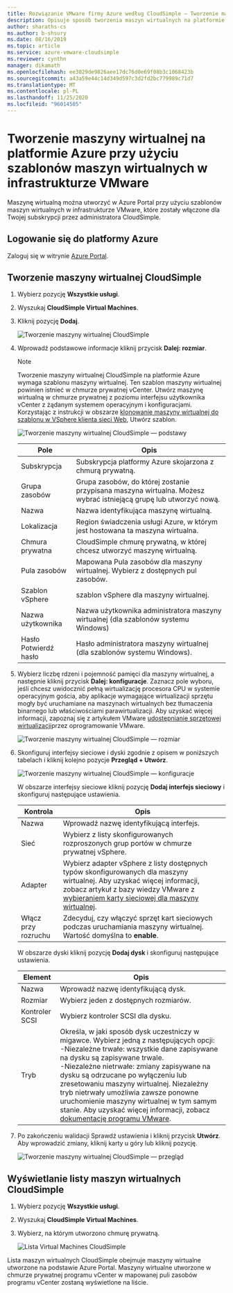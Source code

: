 ```yaml
---
title: Rozwiązanie VMware firmy Azure według CloudSimple — Tworzenie maszyny wirtualnej na platformie Azure przy użyciu szablonów maszyn wirtualnych
description: Opisuje sposób tworzenia maszyn wirtualnych na platformie Azure przy użyciu szablonów maszyny wirtualnej w infrastrukturze VMware dla prywatnej chmury CloudSimple
author: sharaths-cs
ms.author: b-shsury
ms.date: 08/16/2019
ms.topic: article
ms.service: azure-vmware-cloudsimple
ms.reviewer: cynthn
manager: dikamath
ms.openlocfilehash: ee3029de9826aee17dc76d0e69f08b3c1068423b
ms.sourcegitcommit: a43a59e44c14d349d597c3d2fd2bc779989c71d7
ms.translationtype: MT
ms.contentlocale: pl-PL
ms.lasthandoff: 11/25/2020
ms.locfileid: "96014505"
---
```

# <a name="create-a-virtual-machine-in-azure-using-vm-templates-on-the-vmware-infrastructure"></a>Tworzenie maszyny wirtualnej na platformie Azure przy użyciu szablonów maszyn wirtualnych w infrastrukturze VMware

Maszynę wirtualną można utworzyć w Azure Portal przy użyciu szablonów maszyn wirtualnych w infrastrukturze VMware, które zostały włączone dla Twojej subskrypcji przez administratora CloudSimple.

## <a name="sign-in-to-azure"></a>Logowanie się do platformy Azure

Zaloguj się w witrynie [Azure Portal](https://portal.azure.com).

## <a name="create-cloudsimple-virtual-machine"></a>Tworzenie maszyny wirtualnej CloudSimple

1. Wybierz pozycję **Wszystkie usługi**.

2. Wyszukaj **CloudSimple Virtual Machines**.

3. Kliknij pozycję **Dodaj**.

    ![Tworzenie maszyny wirtualnej CloudSimple](media/create-cloudsimple-virtual-machine.png)

4. Wprowadź podstawowe informacje kliknij przycisk **Dalej: rozmiar**.

    > [!NOTE]
    > Tworzenie maszyny wirtualnej CloudSimple na platformie Azure wymaga szablonu maszyny wirtualnej.  Ten szablon maszyny wirtualnej powinien istnieć w chmurze prywatnej vCenter.  Utwórz maszynę wirtualną w chmurze prywatnej z poziomu interfejsu użytkownika vCenter z żądanym systemem operacyjnym i konfiguracjami.  Korzystając z instrukcji w obszarze [klonowanie maszyny wirtualnej do szablonu w VSphere klienta sieci Web](https://docs.vmware.com/en/VMware-vSphere/6.5/com.vmware.vsphere.vm_admin.doc/GUID-FE6DE4DF-FAD0-4BB0-A1FD-AFE9A40F4BFE_copy.html), Utwórz szablon.

    ![Tworzenie maszyny wirtualnej CloudSimple — podstawy](media/create-cloudsimple-virtual-machine-basic-info.png)

    | Pole | Opis |
    | ------------ | ------------- |
    | Subskrypcja | Subskrypcja platformy Azure skojarzona z chmurą prywatną.  |
    | Grupa zasobów | Grupa zasobów, do której zostanie przypisana maszyna wirtualna. Możesz wybrać istniejącą grupę lub utworzyć nową. |
    | Nazwa | Nazwa identyfikująca maszynę wirtualną.  |
    | Lokalizacja | Region świadczenia usługi Azure, w którym jest hostowana ta maszyna wirtualna.  |
    | Chmura prywatna | CloudSimple chmurę prywatną, w której chcesz utworzyć maszynę wirtualną. |
    | Pula zasobów | Mapowana Pula zasobów dla maszyny wirtualnej. Wybierz z dostępnych pul zasobów. |
    | Szablon vSphere | szablon vSphere dla maszyny wirtualnej.  |
    | Nazwa użytkownika | Nazwa użytkownika administratora maszyny wirtualnej (dla szablonów systemu Windows)|
    | Hasło <br>Potwierdź hasło | Hasło administratora maszyny wirtualnej (dla szablonów systemu Windows).  |

5. Wybierz liczbę rdzeni i pojemność pamięci dla maszyny wirtualnej, a następnie kliknij przycisk **Dalej: konfiguracje**. Zaznacz pole wyboru, jeśli chcesz uwidocznić pełną wirtualizację procesora CPU w systemie operacyjnym gościa, aby aplikacje wymagające wirtualizacji sprzętu mogły być uruchamiane na maszynach wirtualnych bez tłumaczenia binarnego lub właściwościami parawirtualizacji. Aby uzyskać więcej informacji, zapoznaj się z artykułem VMware [udostępnianie sprzętowej wirtualizacji](https://docs.vmware.com/en/VMware-vSphere/6.5/com.vmware.vsphere.vm_admin.doc/GUID-2A98801C-68E8-47AF-99ED-00C63E4857F6.html)przez oprogramowanie VMware.

    ![Tworzenie maszyny wirtualnej CloudSimple — rozmiar](media/create-cloudsimple-virtual-machine-size.png)

6. Skonfiguruj interfejsy sieciowe i dyski zgodnie z opisem w poniższych tabelach i kliknij kolejno pozycje **Przegląd + Utwórz**.

    ![Tworzenie maszyny wirtualnej CloudSimple — konfiguracje](media/create-cloudsimple-virtual-machine-configurations.png)

    W obszarze interfejsy sieciowe kliknij pozycję **Dodaj interfejs sieciowy** i skonfiguruj następujące ustawienia.

    | Kontrola | Opis |
    | ------------ | ------------- |
    | Nazwa | Wprowadź nazwę identyfikującą interfejs.  |
    | Sieć | Wybierz z listy skonfigurowanych rozproszonych grup portów w chmurze prywatnej vSphere.  |
    | Adapter | Wybierz adapter vSphere z listy dostępnych typów skonfigurowanych dla maszyny wirtualnej. Aby uzyskać więcej informacji, zobacz artykuł z bazy wiedzy VMware z [wybieraniem karty sieciowej dla maszyny wirtualnej](https://kb.vmware.com/s/article/1001805). |
    | Włącz przy rozruchu | Zdecyduj, czy włączyć sprzęt kart sieciowych podczas uruchamiania maszyny wirtualnej. Wartość domyślna to **enable**. |

    W obszarze dyski kliknij pozycję **Dodaj dysk** i skonfiguruj następujące ustawienia.

    | Element | Opis |
    | ------------ | ------------- |
    | Nazwa | Wprowadź nazwę identyfikującą dysk.  |
    | Rozmiar | Wybierz jeden z dostępnych rozmiarów.  |
    | Kontroler SCSI | Wybierz kontroler SCSI dla dysku.  |
    | Tryb | Określa, w jaki sposób dysk uczestniczy w migawce. Wybierz jedną z następujących opcji: <br> -Niezależne trwałe: wszystkie dane zapisywane na dysku są zapisywane trwale.<br> -Niezależne nietrwałe: zmiany zapisywane na dysku są odrzucane po wyłączeniu lub zresetowaniu maszyny wirtualnej.  Niezależny tryb nietrwały umożliwia zawsze ponowne uruchomienie maszyny wirtualnej w tym samym stanie. Aby uzyskać więcej informacji, zobacz [dokumentację programu VMware](https://docs.vmware.com/en/VMware-vSphere/6.5/com.vmware.vsphere.vm_admin.doc/GUID-8B6174E6-36A8-42DA-ACF7-0DA4D8C5B084.html).

7. Po zakończeniu walidacji Sprawdź ustawienia i kliknij przycisk **Utwórz**. Aby wprowadzić zmiany, kliknij karty u góry lub kliknij pozycję.

    ![Tworzenie maszyny wirtualnej CloudSimple — przegląd](media/create-cloudsimple-virtual-machine-review.png)

## <a name="view-list-of-cloudsimple-virtual-machines"></a>Wyświetlanie listy maszyn wirtualnych CloudSimple

1. Wybierz pozycję **Wszystkie usługi**.

2. Wyszukaj **CloudSimple Virtual Machines**.

3. Wybierz, na którym utworzono chmurę prywatną.

    ![Lista Virtual Machines CloudSimple](media/list-cloudsimple-virtual-machines.png)

Lista maszyn wirtualnych CloudSimple obejmuje maszyny wirtualne utworzone na podstawie Azure Portal.  Maszyny wirtualne utworzone w chmurze prywatnej programu vCenter w mapowanej puli zasobów programu vCenter zostaną wyświetlone na liście.  
